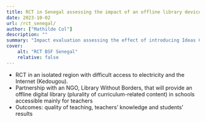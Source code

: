 ```yaml
---
title: RCT in Senegal assessing the impact of an offline library device
date: 2023-10-02
url: /rct_senegal/
author: ["Mathilde Col"]
description: "" 
summary: "Impact evaluation assessing the effect of introducing Ideas Cubes provided by Bibliothèques Sans Frontières in remote schools in Senegal"
cover:
    alt: "RCT BSF Senegal"
    relative: false
---
```


 - RCT in an isolated region with difficult access to electricity and the Internet (Kedougou).
 - Partnership with an NGO, Library Without Borders, that will provide an offline digital library (plurality of curriculum-related content) in schools accessible mainly for teachers
 - Outcomes: quality of teaching, teachers’ knowledge and students’ results
